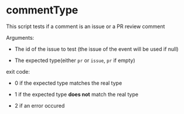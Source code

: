 # commentType
This script tests if a comment is an issue or a PR review comment

Arguments:

- The id of the issue to test (the issue of the event will be used if null)

- The expected type(either `pr` or `issue`, `pr` if empty)

exit code:

- 0 if the expected type matches the real type

- 1 if the expected type **does not** match the real type

- 2 if an error occured


